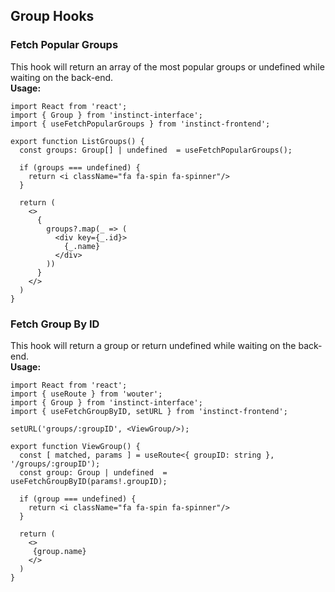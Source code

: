 ## Group Hooks

### Fetch Popular Groups
This hook will return an array of the most popular groups or undefined while waiting on the back-end.
<br/>
**Usage:**
```
import React from 'react';
import { Group } from 'instinct-interface';
import { useFetchPopularGroups } from 'instinct-frontend';

export function ListGroups() {
  const groups: Group[] | undefined  = useFetchPopularGroups();

  if (groups === undefined) {
    return <i className="fa fa-spin fa-spinner"/>
  }

  return (
    <>
      {
        groups?.map(_ => (
          <div key={_.id}>
            {_.name}
          </div>
        ))
      }
    </>
  )
}
```

### Fetch Group By ID
This hook will return a group or return undefined while waiting on the back-end.
<br/>
**Usage:**
```
import React from 'react';
import { useRoute } from 'wouter';
import { Group } from 'instinct-interface';
import { useFetchGroupByID, setURL } from 'instinct-frontend';

setURL('groups/:groupID', <ViewGroup/>);

export function ViewGroup() {
  const [ matched, params ] = useRoute<{ groupID: string }, '/groups/:groupID');
  const group: Group | undefined  = useFetchGroupByID(params!.groupID);

  if (group === undefined) {
    return <i className="fa fa-spin fa-spinner"/>
  }

  return (
    <>
     {group.name}
    </>
  )
}
```
